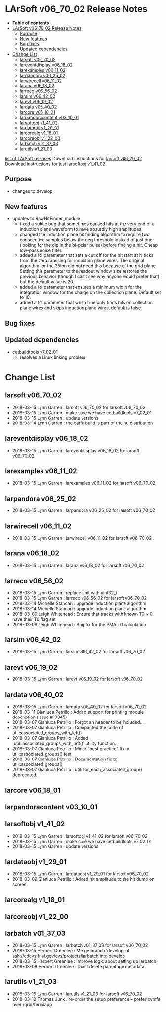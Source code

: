 LArSoft v06\_70\_02 Release Notes
======================================================================

-   **Table of contents**
-   [LArSoft v06\_70\_02 Release Notes](#LArSoft-v06_70_02-Release-Notes)
    -   [Purpose](#Purpose)
    -   [New features](#New-features)
    -   [Bug fixes](#Bug-fixes)
    -   [Updated dependencies](#Updated-dependencies)
-   [Change List](#Change-List)
    -   [larsoft v06\_70\_02](#larsoft-v06_70_02)
    -   [lareventdisplay v06\_18\_02](#lareventdisplay-v06_18_02)
    -   [larexamples v06\_11\_02](#larexamples-v06_11_02)
    -   [larpandora v06\_25\_02](#larpandora-v06_25_02)
    -   [larwirecell v06\_11\_02](#larwirecell-v06_11_02)
    -   [larana v06\_18\_02](#larana-v06_18_02)
    -   [larreco v06\_56\_02](#larreco-v06_56_02)
    -   [larsim v06\_42\_02](#larsim-v06_42_02)
    -   [larevt v06\_19\_02](#larevt-v06_19_02)
    -   [lardata v06\_40\_02](#lardata-v06_40_02)
    -   [larcore v06\_18\_01](#larcore-v06_18_01)
    -   [larpandoracontent v03\_10\_01](#larpandoracontent-v03_10_01)
    -   [larsoftobj v1\_41\_02](#larsoftobj-v1_41_02)
    -   [lardataobj v1\_29\_01](#lardataobj-v1_29_01)
    -   [larcorealg v1\_18\_01](#larcorealg-v1_18_01)
    -   [larcoreobj v1\_22\_00](#larcoreobj-v1_22_00)
    -   [larbatch v01\_37\_03](#larbatch-v01_37_03)
    -   [larutils v1\_21\_03](#larutils-v1_21_03)

[list of LArSoft releases](LArSoft_release_list)
Download instructions for [larsoft v06\_70\_02](http://scisoft.fnal.gov/scisoft/bundles/larsoft/v06_70_02/larsoft-v06_70_02.html)
Download instructions for [just larsoftobj v1\_41\_02](http://scisoft.fnal.gov/scisoft/bundles/larsoftobj/v1_41_02/larsoftobj-v1_41_02.html)

Purpose
--------------------

-   changes to develop

New features
------------------------------

-   updates to RawHitFinder\_module
    -   fixed a subtle bug that sometimes caused hits at the very end of a induction plane waveform to have absurdly high amplitudes.
    -   changed the induction plane hit finding algorithm to require two consecutive samples below the neg threshold instead of just one (looking for the dip in the bi-polar pulse) before finding a hit. Cheap low-pass noise filter.
    -   added a fcl parameter that sets a cut off for the hit start at N ticks from the zero crossing for induction plane wires.
         The original algorithm for the 35ton did not need this because of the grid plane. Setting this parameter to the readout window size restores the previous behavior (though I can’t see why anyone would prefer that) but the default value is 20.
    -   added a fcl parameter that ensures a minimum width for the integration window for the charge on the collection plane. Default set to 10.
    -   added a fcl parameter that when true only finds hits on collection plane wires and skips induction plane wires, default is false.

Bug fixes
------------------------

Updated dependencies
----------------------------------------------

-   cetbuildtools v7\_02\_01
    -   resolves a Linux linking problem

Change List
============================

larsoft v06\_70\_02
------------------------------------------

-   2018-03-15 Lynn Garren : larsoft v06\_70\_02 for larsoft v06\_70\_02
-   2018-03-15 Lynn Garren : make sure we have cetbuildtools v7\_02\_01
-   2018-03-15 Lynn Garren : update versions
-   2018-03-14 Lynn Garren : the caffe build is part of the nu distribution

lareventdisplay v06\_18\_02
----------------------------------------------------------

-   2018-03-15 Lynn Garren : lareventdisplay v06\_18\_02 for larsoft v06\_70\_02

larexamples v06\_11\_02
--------------------------------------------------

-   2018-03-15 Lynn Garren : larexamples v06\_11\_02 for larsoft v06\_70\_02

larpandora v06\_25\_02
------------------------------------------------

-   2018-03-15 Lynn Garren : larpandora v06\_25\_02 for larsoft v06\_70\_02

larwirecell v06\_11\_02
--------------------------------------------------

-   2018-03-15 Lynn Garren : larwirecell v06\_11\_02 for larsoft v06\_70\_02

larana v06\_18\_02
----------------------------------------

-   2018-03-15 Lynn Garren : larana v06\_18\_02 for larsoft v06\_70\_02

larreco v06\_56\_02
------------------------------------------

-   2018-03-15 Lynn Garren : replace unit with uint32\_t
-   2018-03-15 Lynn Garren : larreco v06\_56\_02 for larsoft v06\_70\_02
-   2018-03-14 Michelle Stancari : upgrade induction plane algorithm
-   2018-03-14 Michelle Stancari : upgrade induction plane algorithm
-   2018-03-09 Leigh Whitehead : Ensure that tracks with known T0 \~ 0 have their T0 flag set
-   2018-03-09 Leigh Whitehead : Bug fix for the PMA T0 calculation

larsim v06\_42\_02
----------------------------------------

-   2018-03-15 Lynn Garren : larsim v06\_42\_02 for larsoft v06\_70\_02

larevt v06\_19\_02
----------------------------------------

-   2018-03-15 Lynn Garren : larevt v06\_19\_02 for larsoft v06\_70\_02

lardata v06\_40\_02
------------------------------------------

-   2018-03-15 Lynn Garren : lardata v06\_40\_02 for larsoft v06\_70\_02
-   2018-03-11 Gianluca Petrillo : Added support for printing module description (issue [\#19345](/redmine/issues/19345 "Bug: Module descriptions not printed any more (Closed)"))
-   2018-03-07 Gianluca Petrillo : Forgot an header to be included…
-   2018-03-07 Gianluca Petrillo : Compacted the code of util::associated\_groups\_with\_left()
-   2018-03-07 Gianluca Petrillo : Added \`util::associated\_groups\_with\_left()\` utility function.
-   2018-03-07 Gianluca Petrillo : Minor “best practice” fix to util::associated\_groups() test
-   2018-03-07 Gianluca Petrillo : Documentation fix to util::associated\_groups()
-   2018-03-07 Gianluca Petrillo : util::for\_each\_associated\_group() deprecated.

larcore v06\_18\_01
------------------------------------------

larpandoracontent v03\_10\_01
--------------------------------------------------------------

larsoftobj v1\_41\_02
----------------------------------------------

-   2018-03-15 Lynn Garren : larsoftobj v1\_41\_02 for larsoft v06\_70\_02
-   2018-03-15 Lynn Garren : make sure we have cetbuildtools v7\_02\_01
-   2018-03-15 Lynn Garren : update versions

lardataobj v1\_29\_01
----------------------------------------------

-   2018-03-15 Lynn Garren : lardataobj v1\_29\_01 for larsoft v06\_70\_02
-   2018-03-09 Gianluca Petrillo : Added hit amplitude to the hit dump on screen.

larcorealg v1\_18\_01
----------------------------------------------

larcoreobj v1\_22\_00
----------------------------------------------

larbatch v01\_37\_03
--------------------------------------------

-   2018-03-15 Lynn Garren : larbatch v01\_37\_03 for larsoft v06\_70\_02
-   2018-03-15 Herbert Greenlee : Merge branch ‘develop’ of ssh://cdcvs.fnal.gov/cvs/projects/larbatch into develop
-   2018-03-15 Herbert Greenlee : Improve logic about setting up larbatch.
-   2018-03-08 Herbert Greenlee : Don’t delete parentage metadata.

larutils v1\_21\_03
------------------------------------------

-   2018-03-15 Lynn Garren : larutils v1\_21\_03 for larsoft v06\_70\_02
-   2018-03-12 Thomas Junk : re-order the setup preference – prefer cvmfs over /grid/fermiapp
